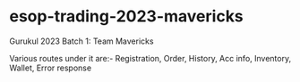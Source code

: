 # esop-trading-2023-mavericks
Gurukul 2023 Batch 1: Team Mavericks

Various routes under it are:-
Registration, Order, History, Acc info, Inventory, Wallet, Error response
